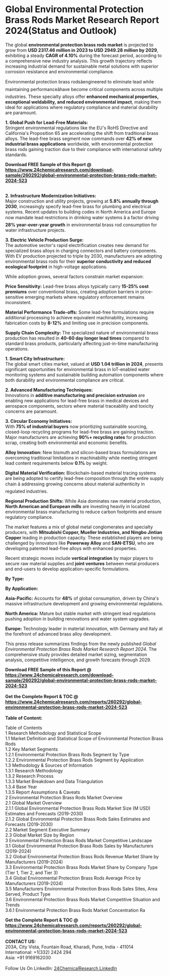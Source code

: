<h1>Global Environmental Protection Brass Rods Market Research Report 2024(Status and Outlook)</h1><p>The global <strong>environmental protection brass rods market</strong> is projected to grow from <strong>USD 2317.46 million in 2023 to USD 2949.28 million by 2029</strong>, exhibiting a steady <strong>CAGR of 4.10%</strong> during the forecast period, according to a comprehensive new industry analysis. This growth trajectory reflects increasing industrial demand for sustainable metal solutions with superior corrosion resistance and environmental compliance.</p><p>Environmental protection brass rodsâengineered to eliminate lead while maintaining performanceâhave become critical components across multiple industries. These specialty alloys offer <strong>enhanced mechanical properties, exceptional weldability, and reduced environmental impact</strong>, making them ideal for applications where regulatory compliance and material durability are paramount.</p><p><strong>1. Global Push for Lead-Free Materials:</strong><br>
Stringent environmental regulations like the EU's RoHS Directive and California's Proposition 65 are accelerating the shift from traditional brass alloys. The lead-free brass segment now commands over <strong>42% of new industrial brass applications</strong> worldwide, with environmental protection brass rods gaining traction due to their compliance with international safety standards.</p><div><b>Download FREE Sample of this Report @ 
            <a href="https://www.24chemicalresearch.com/download-sample/260292/global-environmental-protection-brass-rods-market-2024-523">
            https://www.24chemicalresearch.com/download-sample/260292/global-environmental-protection-brass-rods-market-2024-523</a></b></div><br><p><strong>2. Infrastructure Modernization Initiatives:</strong><br>
Major construction and utility projects, growing at <strong>5.8% annually through 2030</strong>, increasingly specify lead-free brass for plumbing and electrical systems. Recent updates to building codes in North America and Europe now mandate lead restrictions in drinking water systems â a factor driving <strong>28% year-over-year growth</strong> in environmental brass rod consumption for water infrastructure projects.</p><p><strong>3. Electric Vehicle Production Surge:</strong><br>
The automotive sector's rapid electrification creates new demand for specialized brass alloys in charging connectors and battery components. With EV production projected to triple by 2030, manufacturers are adopting environmental brass rods for their <strong>superior conductivity and reduced ecological footprint</strong> in high-voltage applications.</p><p>While adoption grows, several factors constrain market expansion:</p><p><strong>Price Sensitivity:</strong> Lead-free brass alloys typically carry <strong>15-25% cost premiums</strong> over conventional brass, creating adoption barriers in price-sensitive emerging markets where regulatory enforcement remains inconsistent.</p><p><strong>Material Performance Trade-offs:</strong> Some lead-free formulations require additional processing to achieve equivalent machinability, increasing fabrication costs by <strong>8-12%</strong> and limiting use in precision components.</p><p><strong>Supply Chain Complexity:</strong> The specialized nature of environmental brass production has resulted in <strong>40-60 day longer lead times</strong> compared to standard brass products, particularly affecting just-in-time manufacturing operations.</p><p><strong>1. Smart City Infrastructure:</strong><br>
The global smart cities market, valued at <strong>USD 1.04 trillion in 2024</strong>, presents significant opportunities for environmental brass in IoT-enabled water monitoring systems and sustainable building automation components where both durability and environmental compliance are critical.</p><p><strong>2. Advanced Manufacturing Techniques:</strong><br>
Innovations in <strong>additive manufacturing and precision extrusion</strong> are enabling new applications for lead-free brass in medical devices and aerospace components, sectors where material traceability and toxicity concerns are paramount.</p><p><strong>3. Circular Economy Initiatives:</strong><br>
With <strong>75% of industrial buyers</strong> now prioritizing sustainable sourcing, closed-loop recycling programs for lead-free brass are gaining traction. Major manufacturers are achieving <strong>90%+ recycling rates</strong> for production scrap, creating both environmental and economic benefits.</p><p><strong>Alloy Innovation:</strong> New bismuth and silicon-based brass formulations are overcoming traditional limitations in machinability while meeting stringent lead content requirements below <strong>0.1%</strong> by weight.</p><p><strong>Digital Material Verification:</strong> Blockchain-based material tracing systems are being adopted to certify lead-free composition through the entire supply chain â addressing growing concerns about material authenticity in regulated industries.</p><p><strong>Regional Production Shifts:</strong> While Asia dominates raw material production, <strong>North American and European mills</strong> are investing heavily in localized environmental brass manufacturing to reduce carbon footprints and ensure regulatory compliance.</p><p>The market features a mix of global metal conglomerates and specialty producers, with <strong>Mitsubishi Copper, Mueller Industries, and Ningbo Jintian Copper</strong> leading in production capacity. These established players are being challenged by innovators like <strong>Powerway Alloy</strong> and <strong>SAN-ETSU</strong>, who are developing patented lead-free alloys with enhanced properties.</p><p>Recent strategic moves include <strong>vertical integration</strong> by major players to secure raw material supplies and <strong>joint ventures</strong> between metal producers and end-users to develop application-specific formulations.</p><p><strong>By Type:</strong></p><p><strong>By Application:</strong></p><p><strong>Asia-Pacific:</strong> Accounts for <strong>48%</strong> of global consumption, driven by China's massive infrastructure development and growing environmental regulations.</p><p><strong>North America:</strong> Mature but stable market with stringent lead regulations pushing adoption in building renovations and water system upgrades.</p><p><strong>Europe:</strong> Technology leader in material innovation, with Germany and Italy at the forefront of advanced brass alloy development.</p><p>This press release summarizes findings from the newly published <em>Global Environmental Protection Brass Rods Market Research Report 2024</em>. The comprehensive study provides detailed market sizing, segmentation analysis, competitive intelligence, and growth forecasts through 2029.</p><div><b>Download FREE Sample of this Report @ 
            <a href="https://www.24chemicalresearch.com/download-sample/260292/global-environmental-protection-brass-rods-market-2024-523">
            https://www.24chemicalresearch.com/download-sample/260292/global-environmental-protection-brass-rods-market-2024-523</a></b></div><br><div><b>Get the Complete Report & TOC @ 
            <a href="https://www.24chemicalresearch.com/reports/260292/global-environmental-protection-brass-rods-market-2024-523">
            https://www.24chemicalresearch.com/reports/260292/global-environmental-protection-brass-rods-market-2024-523</a></b></div><br>
            <b>Table of Content:</b><p>Table of Contents<br />
1 Research Methodology and Statistical Scope<br />
1.1 Market Definition and Statistical Scope of Environmental Protection Brass Rods<br />
1.2 Key Market Segments<br />
1.2.1 Environmental Protection Brass Rods Segment by Type<br />
1.2.2 Environmental Protection Brass Rods Segment by Application<br />
1.3 Methodology & Sources of Information<br />
1.3.1 Research Methodology<br />
1.3.2 Research Process<br />
1.3.3 Market Breakdown and Data Triangulation<br />
1.3.4 Base Year<br />
1.3.5 Report Assumptions & Caveats<br />
2 Environmental Protection Brass Rods Market Overview<br />
2.1 Global Market Overview<br />
2.1.1 Global Environmental Protection Brass Rods Market Size (M USD) Estimates and Forecasts (2019-2030)<br />
2.1.2 Global Environmental Protection Brass Rods Sales Estimates and Forecasts (2019-2030)<br />
2.2 Market Segment Executive Summary<br />
2.3 Global Market Size by Region<br />
3 Environmental Protection Brass Rods Market Competitive Landscape<br />
3.1 Global Environmental Protection Brass Rods Sales by Manufacturers (2019-2024)<br />
3.2 Global Environmental Protection Brass Rods Revenue Market Share by Manufacturers (2019-2024)<br />
3.3 Environmental Protection Brass Rods Market Share by Company Type (Tier 1, Tier 2, and Tier 3)<br />
3.4 Global Environmental Protection Brass Rods Average Price by Manufacturers (2019-2024)<br />
3.5 Manufacturers Environmental Protection Brass Rods Sales Sites, Area Served, Product Type<br />
3.6 Environmental Protection Brass Rods Market Competitive Situation and Trends<br />
3.6.1 Environmental Protection Brass Rods Market Concentration Ra</p><div><b>Get the Complete Report & TOC @ 
            <a href="https://www.24chemicalresearch.com/reports/260292/global-environmental-protection-brass-rods-market-2024-523">
            https://www.24chemicalresearch.com/reports/260292/global-environmental-protection-brass-rods-market-2024-523</a></b></div><br><b>CONTACT US:</b><br>
            203A, City Vista, Fountain Road, Kharadi, Pune, India - 411014<br>
            International: +1(332) 2424 294<br>
            Asia: +91 9169162030 <br><br>
            Follow Us On LinkedIn: <a href="https://www.linkedin.com/company/24chemicalresearch/">24ChemicalResearch LinkedIn</a>